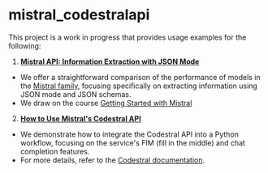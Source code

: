 # mistral_codestralapi
This project is a work in progress that provides usage examples for the following:

1. **[Mistral API: Information Extraction with JSON Mode](https://github.com/mmvvff/mistral_codestralapi/blob/main/notebooks/mistral_mixed_analysis.ipynb)**
- We offer a straightforward comparison of the performance of models in the [Mistral family](https://docs.mistral.ai/getting-started/models/), focusing specifically on extracting information using JSON mode and JSON schemas.
- We draw on the course [Getting Started with Mistral](https://www.deeplearning.ai/short-courses/getting-started-with-mistral/)

2. **[How to Use Mistral's Codestral API](https://github.com/mmvvff/mistral_codestralapi/blob/main/notebooks/codestral_example.ipynb)**
- We demonstrate how to integrate the Codestral API into a Python workflow, focusing on the service's FIM (fill in the middle) and chat completion features.
- For more details, refer to the [Codestral documentation](https://docs.mistral.ai/capabilities/code_generation/).
